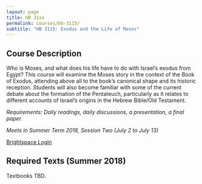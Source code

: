```yaml
---
layout: page
title: HB 31xx
permalink: courses/hb-3115/
subtitle: "HB 3115: Exodus and the Life of Moses"
---
```


## Course Description

Who is Moses, and what does his life have to do with Israel’s exodus
from Egypt? This course will examine the Moses story in the context of
the Book of Exodus, attending above all to the book’s canonical shape
and its historic reception. Students will also become familiar with some
of the current debate about the formation of the Pentateuch,
particularly as it relates to different accounts of Israel’s origins in
the Hebrew Bible/Old Testament.

*Requirements: Daily readings, daily discussions, a presentation, a final paper.*

*Meets in Summer Term 2018, Session Two (July 2 to July 13)*

<!-- [Syllabus (Winter 2018)](#) -->

[Brightspace Login](https://smu.brightspace.com/d2l/login)

## Required Texts (Summer 2018)

Textbooks TBD.

<!-- Please note that textbook selections for my courses usually change with each iteration of the course. -->